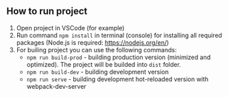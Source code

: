 ## How to run project

1. Open project in VSCode (for example)
2. Run command `npm install` in terminal (console) for installing all required packages (Node.js is required: <https://nodejs.org/en/>)
3. For builing project you can use the following commands:
   - `npm run build-prod` - building production version (minimized and optimized). The project will be builded into `dist` folder.
   - `npm run build-dev` - building development version
   - `npm run serve` - building development hot-reloaded version with webpack-dev-server
